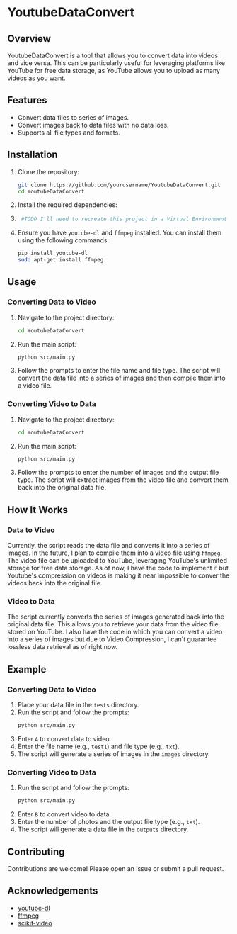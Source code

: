# YoutubeDataConvert

## Overview

YoutubeDataConvert is a tool that allows you to convert data into videos and vice versa. This can be particularly useful for leveraging platforms like YouTube for free data storage, as YouTube allows you to upload as many videos as you want.

## Features

- Convert data files to series of images.
- Convert images back to data files with no data loss.
- Supports all file types and formats.

## Installation

1. Clone the repository:
    ```sh
    git clone https://github.com/yourusername/YoutubeDataConvert.git
    cd YoutubeDataConvert
    ```

2. Install the required dependencies:
3. ```sh
    #TODO I'll need to recreate this project in a Virtual Environment then export the requirements.txt
    ```
   

4. Ensure you have `youtube-dl` and `ffmpeg` installed. You can install them using the following commands:
    ```sh
    pip install youtube-dl
    sudo apt-get install ffmpeg
    ```

## Usage

### Converting Data to Video

1. Navigate to the project directory:
    ```sh
    cd YoutubeDataConvert
    ```

2. Run the main script:
    ```sh
    python src/main.py
    ```

3. Follow the prompts to enter the file name and file type. The script will convert the data file into a series of images and then compile them into a video file.

### Converting Video to Data

1. Navigate to the project directory:
    ```sh
    cd YoutubeDataConvert
    ```

2. Run the main script:
    ```sh
    python src/main.py
    ```

3. Follow the prompts to enter the number of images and the output file type. The script will extract images from the video file and convert them back into the original data file.

## How It Works

### Data to Video

Currently, the script reads the data file and converts it into a series of images. In the future, I plan to compile them into a video file using `ffmpeg`. The video file can be uploaded to YouTube, leveraging YouTube's unlimited storage for free data storage. As of now, I have the code to implement it but Youtube's compression on videos is making it near impossible to conver the videos back into the original file.

### Video to Data

The script currently converts the series of images generated back into the original data file. This allows you to retrieve your data from the video file stored on YouTube. I also have the code in which you can convert a video into a series of images but due to Video Compression, I can't guarantee lossless data retrieval as of right now.

## Example

### Converting Data to Video

1. Place your data file in the `tests` directory.
2. Run the script and follow the prompts:
    ```sh
    python src/main.py
    ```
3. Enter `A` to convert data to video.
4. Enter the file name (e.g., `test1`) and file type (e.g., `txt`).
5. The script will generate a series of images in the `images` directory.

### Converting Video to Data

1. Run the script and follow the prompts:
    ```sh
    python src/main.py
    ```
2. Enter `B` to convert video to data.
3. Enter the number of photos and the output file type (e.g., `txt`).
4. The script will generate a data file in the `outputs` directory.

## Contributing

Contributions are welcome! Please open an issue or submit a pull request.

## Acknowledgements

- [youtube-dl](https://github.com/ytdl-org/youtube-dl)
- [ffmpeg](https://ffmpeg.org/)
- [scikit-video](https://github.com/scikit-video/scikit-video)
